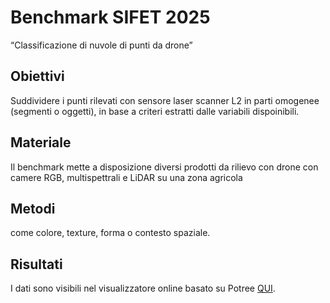 # Benchmark SIFET 2025

“Classificazione di nuvole di punti da drone”

## Obiettivi

Suddividere i punti rilevati con sensore laser scanner L2 in parti omogenee (segmenti o oggetti), in base a criteri estratti dalle variabili dispoinibili.

## Materiale

Il benchmark mette a disposizione diversi prodotti da rilievo con drone con camere RGB, multispettrali e LiDAR su una zona agricola

## Metodi

come colore, texture, forma o contesto spaziale.

## Risultati

I dati sono visibili nel visualizzatore online basato su Potree [QUI](https://www.cirgeo.unipd.it/pointclouds/sifetBenchmark2025/).

